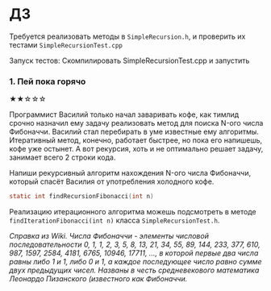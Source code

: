 # ДЗ 
Требуется реализовать методы в `SimpleRecursion.h`, и проверить их тестами `SimpleRecursionTest.cpp`

Запуск тестов: 
Скомпилировать SimpleRecursionTest.cpp и запустить
### 1. Пей пока горячо
★★☆☆☆

Программист Василий только начал заваривать кофе,
как тимлид срочно назначил ему задачу реализовать метод для поиска
N-ого числа Фибоначчи. Василий стал перебирать в уме известные ему алгоритмы.
Итеративный метод, конечно, работает быстрее, но пока его напишешь, кофе уже остынет.
А вот рекурсия, хоть и не оптимально решает задачу, занимает всего 2 строки кода. 

Напиши рекурсивный алгоритм нахождения N-ого числа Фибоначчи, который спасёт Василия от употребления холодного кофе.

```h
static int findRecursionFibonacci(int n)
```
Реализацию итерационного алгоритма можешь подсмотреть в методе `findIterationFibonacci(int n)` класса `SimpleRecursionTest.h`.

*Справка из Wiki.*
*Числа Фибоначчи - элементы числовой последовательности
0, 1, 1, 2, 3, 5, 8, 13, 21, 34, 55, 89, 144, 233, 377, 610, 987, 1597, 2584, 4181, 6765, 10946, 17711, …,
в которой первые два числа равны либо 1 и 1, либо 0 и 1, а каждое последующее число равно сумме двух предыдущих чисел.
Названы в честь средневекового математика Леонардо Пизанского (известного как Фибоначчи.*